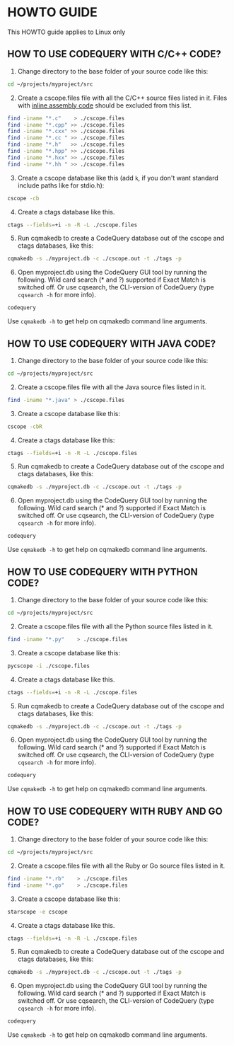
HOWTO GUIDE
===========

This HOWTO guide applies to Linux only

## HOW TO USE CODEQUERY WITH C/C++ CODE?

1. Change directory to the base folder of your source code like this:
```bash
cd ~/projects/myproject/src
```

2. Create a cscope.files file with all the C/C++ source files listed in it. Files with [inline assembly code](http://en.wikipedia.org/wiki/Inline_assembler) should be excluded from this list.
```bash
find -iname "*.c"    > ./cscope.files
find -iname "*.cpp" >> ./cscope.files
find -iname "*.cxx" >> ./cscope.files
find -iname "*.cc " >> ./cscope.files
find -iname "*.h"   >> ./cscope.files
find -iname "*.hpp" >> ./cscope.files
find -iname "*.hxx" >> ./cscope.files
find -iname "*.hh " >> ./cscope.files
```

3. Create a cscope database like this (add `k`, if you don't want standard include paths like for stdio.h):
```bash
cscope -cb
```

4. Create a ctags database like this.
```bash
ctags --fields=+i -n -R -L ./cscope.files
```

5. Run cqmakedb to create a CodeQuery database out of the cscope and ctags databases, like this:
```bash
cqmakedb -s ./myproject.db -c ./cscope.out -t ./tags -p
```

6. Open myproject.db using the CodeQuery GUI tool by running the following. Wild card search (* and ?) supported if Exact Match is switched off. Or use cqsearch, the CLI-version of CodeQuery (type `cqsearch -h` for more info).
```bash
codequery
```

Use `cqmakedb -h` to get help on cqmakedb command line arguments.



## HOW TO USE CODEQUERY WITH JAVA CODE?

1. Change directory to the base folder of your source code like this:
```bash
cd ~/projects/myproject/src
```

2. Create a cscope.files file with all the Java source files listed in it.
```bash
find -iname "*.java" > ./cscope.files
```

3. Create a cscope database like this:
```bash
cscope -cbR
```

4. Create a ctags database like this:
```bash
ctags --fields=+i -n -R -L ./cscope.files
```

5. Run cqmakedb to create a CodeQuery database out of the cscope and ctags databases, like this:
```bash
cqmakedb -s ./myproject.db -c ./cscope.out -t ./tags -p
```

6. Open myproject.db using the CodeQuery GUI tool by running the following. Wild card search (* and ?) supported if Exact Match is switched off. Or use cqsearch, the CLI-version of CodeQuery (type `cqsearch -h` for more info).
```bash
codequery
```

Use `cqmakedb -h` to get help on cqmakedb command line arguments.



## HOW TO USE CODEQUERY WITH PYTHON CODE?

1. Change directory to the base folder of your source code like this:
```bash
cd ~/projects/myproject/src
```

2. Create a cscope.files file with all the Python source files listed in it.
```bash
find -iname "*.py"    > ./cscope.files
```

3. Create a cscope database like this:
```bash
pycscope -i ./cscope.files
```

4. Create a ctags database like this.
```bash
ctags --fields=+i -n -R -L ./cscope.files
```

5. Run cqmakedb to create a CodeQuery database out of the cscope and ctags databases, like this:
```bash
cqmakedb -s ./myproject.db -c ./cscope.out -t ./tags -p
```

6. Open myproject.db using the CodeQuery GUI tool by running the following. Wild card search (* and ?) supported if Exact Match is switched off. Or use cqsearch, the CLI-version of CodeQuery (type `cqsearch -h` for more info).
```bash
codequery
```

Use `cqmakedb -h` to get help on cqmakedb command line arguments.



## HOW TO USE CODEQUERY WITH RUBY AND GO CODE?

1. Change directory to the base folder of your source code like this:
```bash
cd ~/projects/myproject/src
```

2. Create a cscope.files file with all the Ruby or Go source files listed in it.
```bash
find -iname "*.rb"    > ./cscope.files
find -iname "*.go"    > ./cscope.files
```

3. Create a cscope database like this:
```bash
starscope -e cscope
```

4. Create a ctags database like this.
```bash
ctags --fields=+i -n -R -L ./cscope.files
```

5. Run cqmakedb to create a CodeQuery database out of the cscope and ctags databases, like this:
```bash
cqmakedb -s ./myproject.db -c ./cscope.out -t ./tags -p
```

6. Open myproject.db using the CodeQuery GUI tool by running the following. Wild card search (* and ?) supported if Exact Match is switched off. Or use cqsearch, the CLI-version of CodeQuery (type `cqsearch -h` for more info).
```bash
codequery
```

Use `cqmakedb -h` to get help on cqmakedb command line arguments.

